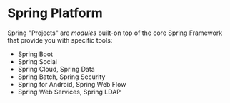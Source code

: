 # Spring Platform

Spring "Projects" are _modules_ built-on top of the core Spring Framework that provide you with specific tools:

* Spring Boot
* Spring Social
* Spring Cloud, Spring Data
* Spring Batch, Spring Security
* Spring for Android, Spring Web Flow
* Spring Web Services, Spring LDAP
